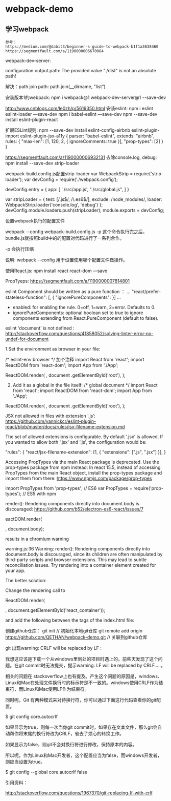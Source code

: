 # webpack-demo
## 学习webpack

```
参考：
https://medium.com/@dabit3/beginner-s-guide-to-webpack-b1f1a3638460
https://segmentfault.com/a/1190000006670084
```

webpack-dev-server: 

configuration.output.path: The provided value "./dist" is not an absolute path!

解决：path.join 
path: path.join(__dirname, "list”)

安装版本1的webpack:
npm i webpack@1 webpack-dev-server@1 --save-dev

http://www.cnblogs.com/le0zh/p/5619350.html
安装eslint:
npm i eslint eslint-loader —save-dev
npm i babel-eslint —save-dev
npm --save-dev install eslint-plugin-react

扩展ESLint规则:
npm --save-dev install eslint-config-airbnb eslint-plugin-import eslint-plugin-jsx-a11y
{ 
  parser: "babel-eslint",
  extends: "airbnb",
  rules: { 
    "max-len": [1, 120, 2, { ignoreComments: true }],
    "prop-types": [2] 
  }
}


https://segmentfault.com/a/1190000006932131
去除console.log, debug:
npm install --save-dev strip-loader

webpack-build.config.js配置strip-loader
var WebpackStrip = require('strip-loader');
var devConfig = require('./webpack.config’);

devConfig.entry = {
  app: [
        './src/app.js',
        "./src/global.js", ]
}

var stripLoader = {
    test: [/\.js$/, /\.es6$/],
    exclude: /node_modules/,
    loader: WebpackStrip.loader('console.log', 'debug')
};
devConfig.module.loaders.push(stripLoader);
module.exports = devConfig;

设置webpack执行的配置文件

webpack --config webpack-build.config.js -p
这个命令执行完之后，bundle.js就按照build中的的配置对代码进行了一系列合作。

-p 会执行压缩

说明: webpack --config 用于设置使用哪个配置文件做操作。


使用React.js:
npm install react react-dom —save

PropTyeps:
https://segmentfault.com/a/1190000007814801

eslint Component should be written as a pure function ：
...
"react/prefer-stateless-function": [<enabled>, { "ignorePureComponents": <ignorePureComponents> }]
...
* enabled: for enabling the rule. 0=off, 1=warn, 2=error. Defaults to 0.
* ignorePureComponents: optional boolean set to true to ignore components extending from React.PureComponent (default to false).

eslint 'document' is not defined :
http://stackoverflow.com/questions/41858052/solving-linter-error-no-undef-for-document

1.Set the environment as browser in your file:

/* eslint-env browser */ 加个注释
import React from 'react';
import ReactDOM from 'react-dom';
import App from './App’;

ReactDOM.render(
  <App />,
  document
.getElementById('root'),
);

2. Add it as a global in the file itself:
/* global document */
import React from 'react';
import ReactDOM from 'react-dom';
import App from './App’;

ReactDOM.render(
  <App />,
  document
.getElementById('root'),
);


JSX not allowed in files with extension '.js’:
https://github.com/yannickcr/eslint-plugin-react/blob/master/docs/rules/jsx-filename-extension.md

The set of allowed extensions is configurable. By default '.jsx' is allowed. If you wanted to allow both '.jsx' and '.js', the configuration would be:

"rules": {
  "react/jsx-filename-extension": [1, { "extensions": [".js", ".jsx"] }],
}

Accessing PropTypes via the main React package is deprecated. Use the prop-types package from npm instead:
In react 15.5, instead of accessing PropTypes from the main React object, install the prop-types package and import them from there:
https://www.npmjs.com/package/prop-types

import PropTypes from 'prop-types'; // ES6 
var PropTypes = require('prop-types'); // ES5 with npm 

render(): Rendering components directly into document.body is discouraged:
https://github.com/b52/electron-es6-react/issues/7

eactDOM.render(<Main />, document.body);

results in a chromium warning

warning.js:36 Warning: render(): Rendering components directly into document.body is discouraged, since its children are often manipulated by third-party scripts and browser extensions. This may lead to subtle reconciliation issues. Try rendering into a container element created for your app.

The better solution:

Change the rendering call to

ReactDOM.render(<Main />, document.getElementById('react_container'));

and add the following between the tags of the index.html file:

<div id="react_container"></div>

创建github仓库：
git init // 初始化本地git仓库
git remote add origin https://github.com/QETHAN/webpack-demo.git // 关联到github仓库

git 出现warning: CRLF will be replaced by LF :

我想这应该是下载一个从windows里到处的项目时遇上的。前些天发现了这个问题。在git commit时无法提交，提示warning: LF will be replaced by CRLF…..。

相关的问题在 stackoverflow上也有提及。产生这个问题的原因是，windows、Linux和Mac在处理文件换行时的标示符是不一致的。windows使用CRLF作为结束符，而Linux和Mac使用LF作为结束符。

同时呢，Git 有两种模式来对待换行符，你可以通过下面这行代码查看你的git配置。

$ git config core.autocrlf

如果显示为true，则每一次当你git commit时，如果存在文本文件，那么git会自动帮你将末尾的换行符改为CRLF，省去了烦心的转换工作。

如果显示为false，则git不会对换行符进行修改，保持原本的内容。

所以呢，作为Linux和Mac开发者，这个配置应当为false，而windows开发者，则应当设置为true。

$ git config --global core.autocrlf  false

引用资料：

http://stackoverflow.com/questions/1967370/git-replacing-lf-with-crlf

